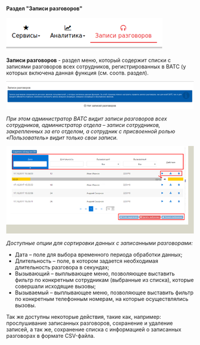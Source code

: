 #### Раздел "Записи разговоров"

!['login'](../img/Recording_1.png)

**Записи разговоров** - раздел меню, который содержит списки с записями разговоров всех сотрудников, регистрированных в ВАТС (у которых включена данная функция (см. соотв. раздел).

!['login'](../img/Recording_2.png)

*При этом администратор ВАТС видит записи разговоров всех сотрудников, администратор отдела – записи сотрудников, закрепленных за его отделом, а сотрудник с присвоенной ролью «Пользователь» видит только свои записи.*

!['login'](../img/Recording_3.png)

*Доступные опции для сортировки данных с записанными разговорами:*
- Дата – поле для выбора временного периода обработки данных;
- Длительность – поле, в котором задается необходимая длительность разговора в секундах;
- Вызывающий – выплывающее меню, позволяющее выставить фильтр по конкретным сотрудникам
(выбранные из списка), которые совершали исходящие вызовы;
- Вызываемый – выплывающее меню, позволяющее выставить фильтр по конкретным телефонным
номерам, на которые осуществлялись вызовы.

Так же доступны некоторые действия, такие как, например: прослушивание записанных разговоров, сохранение и удаление записей, а так же, сохранение списка с информацией о записанных разговорах в формате CSV-файла.
